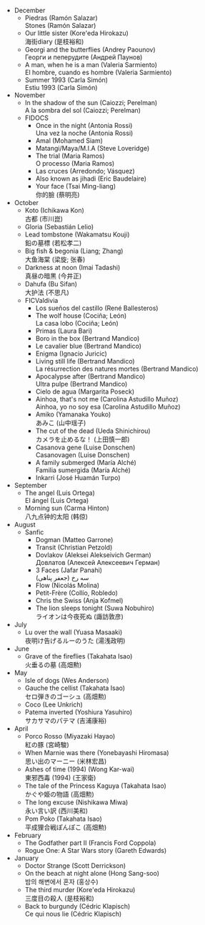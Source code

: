 
- December
    - Piedras (Ramón Salazar)  
      Stones (Ramón Salazar)
    - Our little sister (Kore'eda Hirokazu)  
      海街diary (是枝裕和)
    - Georgi and the butterflies (Andrey Paounov)  
      Георги и пеперудите (Андрей Паунов)
    - A man, when he is a man (Valeria Sarmiento)  
      El hombre, cuando es hombre (Valeria Sarmiento)
    - Summer 1993 (Carla Simón)  
      Estiu 1993 (Carla Simón)
- November
    - In the shadow of the sun (Caiozzi; Perelman)  
      A la sombra del sol (Caiozzi; Perelman)
    - FIDOCS
        - Once in the night (Antonia Rossi)  
          Una vez la noche (Antonia Rossi)
        - Amal (Mohamed Siam)
        - Matangi/Maya/M.I.A (Steve Loveridge)
        - The trial (Maria Ramos)  
          O processo (Maria Ramos)
        - Las cruces (Arredondo; Vásquez)
        - Also known as jihadi (Eric Baudelaire)
        - Your face (Tsai Ming-liang)  
          你的臉 (蔡明亮)
- October
    - Koto (Ichikawa Kon)  
      古都 (市川崑)
    - Gloria (Sebastián Lelio)
    - Lead tombstone (Wakamatsu Kouji)  
      鉛の墓標 (若松孝二)
    - Big fish & begonia (Liang; Zhang)  
      大鱼海棠 (梁旋; 张春)
    - Darkness at noon (Imai Tadashi)  
      真昼の暗黒 (今井正)
    - Dahufa (Bu Sifan)  
      大护法 (不思凡)
    - FICValdivia
        - Los sueños del castillo (René Ballesteros)
        - The wolf house (Cociña; León)  
          La casa lobo (Cociña; León)
        - Primas (Laura Bari)
        - Boro in the box (Bertrand Mandico)
        - Le cavalier blue (Bertrand Mandico)
        - Enigma (Ignacio Juricic)
        - Living still life (Bertrand Mandico)  
          La résurrection des natures mortes (Bertrand Mandico)
        - Apocalypse after (Bertrand Mandico)  
          Ultra pulpe (Bertrand Mandico)
        - Cielo de agua (Margarita Poseck)
        - Ainhoa, that's not me (Carolina Astudillo Muñoz)  
          Ainhoa, yo no soy esa (Carolina Astudillo Muñoz)
        - Amiko (Yamanaka Youko)  
          あみこ (山中瑶子)
        - The cut of the dead (Ueda Shinichirou)  
          カメラを止めるな！ (上田慎一郎)
        - Casanova gene (Luise Donschen)  
          Casanovagen (Luise Donschen)
        - A family submerged (María Alché)  
          Familia sumergida (María Alché)
        - Inkarri (José Huamán Turpo)
- September
    - The angel (Luis Ortega)  
      El ángel (Luis Ortega)
    - Morning sun (Carma Hinton)  
      八九点钟的太阳 (韩倞)
- August
    - Sanfic
        - Dogman (Matteo Garrone)
        - Transit (Christian Petzold)
        - Dovlakov (Aleksei Alekseivich German)  
          Довлатов (Алексей Алексеевич Герман)
        - 3 Faces (Jafar Panahi)  
          <span dir="rtl">سه رخ (جعفر پناهی‎)</span>
        - Flow (Nicolás Molina)
        - Petit-Frère (Collío, Robledo)
        - Chris the Swiss (Anja Kofmel)
        - The lion sleeps tonight (Suwa Nobuhiro)  
          ライオンは今夜死ぬ (諏訪敦彦)
- July
    - Lu over the wall (Yuasa Masaaki)  
      夜明け告げるルーのうた (湯浅政明)
- June
    - Grave of the fireflies (Takahata Isao)  
      火垂るの墓 (高畑勲)
- May
    - Isle of dogs (Wes Anderson)
    - Gauche the cellist (Takahata Isao)  
      セロ弾きのゴーシュ (高畑勲)
    - Coco (Lee Unkrich)
    - Patema inverted (Yoshiura Yasuhiro)  
      サカサマのパテマ (吉浦康裕)
- April
    - Porco Rosso (Miyazaki Hayao)  
      紅の豚 (宮崎駿)
    - When Marnie was there (Yonebayashi Hiromasa)  
      思い出のマーニー (米林宏昌)
    - Ashes of time (1994) (Wong Kar-wai)  
      東邪西毒 (1994) (王家衛)
    - The tale of the Princess Kaguya (Takahata Isao)  
      かぐや姫の物語 (高畑勲)
    - The long excuse (Nishikawa Miwa)  
      永い言い訳 (西川美和)
    - Pom Poko (Takahata Isao)  
      平成狸合戦ぽんぽこ (高畑勲)
- February
    - The Godfather part II (Francis Ford Coppola)
    - Rogue One: A Star Wars story (Gareth Edwards)
- January
    - Doctor Strange (Scott Derrickson)
    - On the beach at night alone (Hong Sang-soo)  
      밤의 해변에서 혼자 (홍상수)
    - The third murder (Kore'eda Hirokazu)  
      三度目の殺人 (是枝裕和)
    - Back to burgundy (Cédric Klapisch)  
      Ce qui nous lie (Cédric Klapisch)
